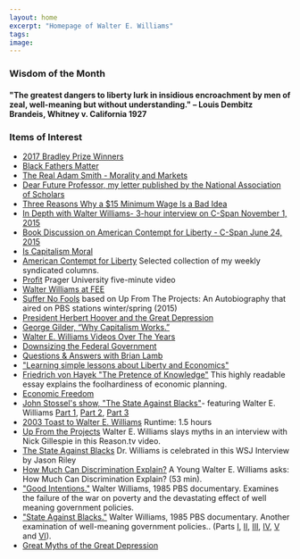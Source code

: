 ```yaml
---
layout: home
excerpt: "Homepage of Walter E. Williams"
tags:
image:
---
```


### Wisdom of the Month

#### "The greatest dangers to liberty lurk in insidious encroachment by men of zeal, well-meaning but without understanding." – Louis Dembitz Brandeis, Whitney v. California 1927

### Items of Interest 

* [2017 Bradley Prize Winners](http://bradleyprizes.bradleyfdn.org/Winners/The-2017-Bradley-Prizes-Ceremony)
* [Black Fathers Matter](https://www.prageru.com/courses/political-science/black-fathers-matter)
* [The Real Adam Smith - Morality and Markets](http://freetochoose.tv/program.php?id=adam_smith_morality&series=adam_smith) 
* [Dear Future Professor, my letter published by the National Association of Scholars](https://www.nas.org/articles/dear_future_professor_what_ive_learned_about_teaching_well)
* [Three Reasons Why a $15 Minimum Wage Is a Bad Idea](http://tinyurl.com/jg6hu4p) 
* [In Depth with Walter Williams- 3-hour interview on C-Span November 1, 2015](http://www.c-span.org/video/?326444-1/depth-walter-williams) 
* [Book Discussion on American Contempt for Liberty - C-Span June 24, 2015](http://www.c-span.org/video/?326747-1/walter-williams-american-contempt-liberty) 
* [Is Capitalism Moral](http://prageruniversity.com/History/Is-Capitalism-Moral.html#.Vfcqb_-FNjo)
* [American Contempt for Liberty](http://www.hooverpress.org/productdetails.cfm?PC=1630) Selected collection of my weekly syndicated columns.
* [Profit](https://www.youtube.com/watch?v=tdHwewUuXBg) Prager University five-minute video
* [Walter Williams at FEE](http://www.fee.org/the_freeman/detail/walter-williams-at-fee)
* [Suffer No Fools](http://www.freetochoose.tv/program.php?id=suffer_no_fools) based on Up From The Projects: An Autobiography that aired on PBS stations winter/spring (2015)
* [President Herbert Hoover and the Great Depression](http://www.prageruniversity.com/History/Hoover-and-the-Great-Depression.html#.U58wRY1OWot)
* [George Gilder, “Why Capitalism Works.”](http://www.prageruniversity.com/Economics/Why-Capitalism-Works.html#.Ux20p42Yaot)
* [Walter E. Williams Videos Over The Years](http://libertypenblog.blogspot.com/p/walter-e-williams.html)
* [Downsizing the Federal Government](https://www.youtube.com/watch?v=vwKpT7P9OiU&list=PL2w2AA116bYVv4ErpI79O5jI-zpdifAGx&utm_source=Cato+Institute+Emails&utm_campaign=b0d35ec0a2-DownsizingGovernment_VideoSeries&utm_medium=email&utm_term=0_395878584c-b0d35ec0a2-141728562&mc_cid=b0d35ec0a2&mc_eid=277980ee38)
* [Questions & Answers with Brian Lamb](http://www.c-spanvideo.org/program/304675-1)
* ["Learning simple lessons about Liberty and Economics"](http://www.learnliberty.org/)
* [Friedrich von Hayek "The Pretence of Knowledge"](http://www.nobelprize.org/nobel_prizes/economics/laureates/1974/hayek-lecture.html) This highly readable essay explains the foolhardiness of economic planning.
* [Economic Freedom](http://www.youtube.com/user/EconFree)
* [John Stossel's show, "The State Against Blacks"](http://www.youtube.com/watch?v=85OIBOSJTwg)- featuring Walter E. Williams [Part 1](http://www.youtube.com/watch?v=85OIBOSJTwg), [Part 2](http://www.youtube.com/watch?v=3Kij_TtBXU8&NR=1), [Part 3](http://www.youtube.com/watch?v=AGnfjRStNok&NR=1)
* [2003 Toast to Walter E. Williams](https://www.bing.com/videos/search?q=%E2%80%A22003+Toast+to+Walter+E.+Williams&src=IE-SearchBox&ru=%2fsearch%3fq%3d%25E2%2580%25A22003%2bToast%2bto%2bWalter%2bE.%2bWilliams%26src%3dIE-SearchBox%26FORM%3dIESR4N&view=detail&mmscn=vwrc&mid=7E9EE45537516CCC43847E9EE45537516CCC4384&FORM=WRVORC) Runtime: 1.5 hours
* [Up From the Projects](http://www.youtube.com/watch?v=7butJGdUmK0) Walter E. Williams slays myths in an interview with Nick Gillespie in this Reason.tv video.
* [The State Against Blacks](http://online.wsj.com/article/SB10001424052748704881304576094221050061598.html?mod=WSJ_Opinion_LEADTop) Dr. Williams is celebrated in this WSJ Interview by Jason Riley
* [How Much Can Discrimination Explain?](http://www.youtube.com/watch?v=KKgHc6bWqZ4) A Young Walter E. Williams asks: How Much Can Discrimination Explain? (53 min).
* ["Good Intentions."](http://www.youtube.com/watch?v=P1r-r6iLBEI&feature=PlayList&p=8F6669EBA4AD450E&index=0&playnext=1) Walter Williams, 1985 PBS documentary. Examines the failure of the war on poverty and the devastating effect of well meaning government policies.
* ["State Against Blacks."](http://www.youtube.com/watch?v=jwGWDis2dJw&feature=related) Walter Williams, 1985 PBS documentary. Another examination of well-meaning government policies.. (Parts [I](http://www.youtube.com/watch?v=jwGWDis2dJw&feature=related), [II](http://www.youtube.com/watch?v=_r9H4X26faU&feature=related), [III](http://www.youtube.com/watch?v=CPQXAVv_OEk&feature=related), [IV](http://www.youtube.com/watch?v=vlIi7Pg9osM&feature=related), [V](http://www.youtube.com/watch?v=1vd4aqgVC5Y&feature=related) and [VI](http://www.youtube.com/watch?v=zWvyTQlkqsk&feature=related)).
* [Great Myths of the Great Depression](/miscellaneous/GreatMythsOfTheGreatDepression.pdf)

